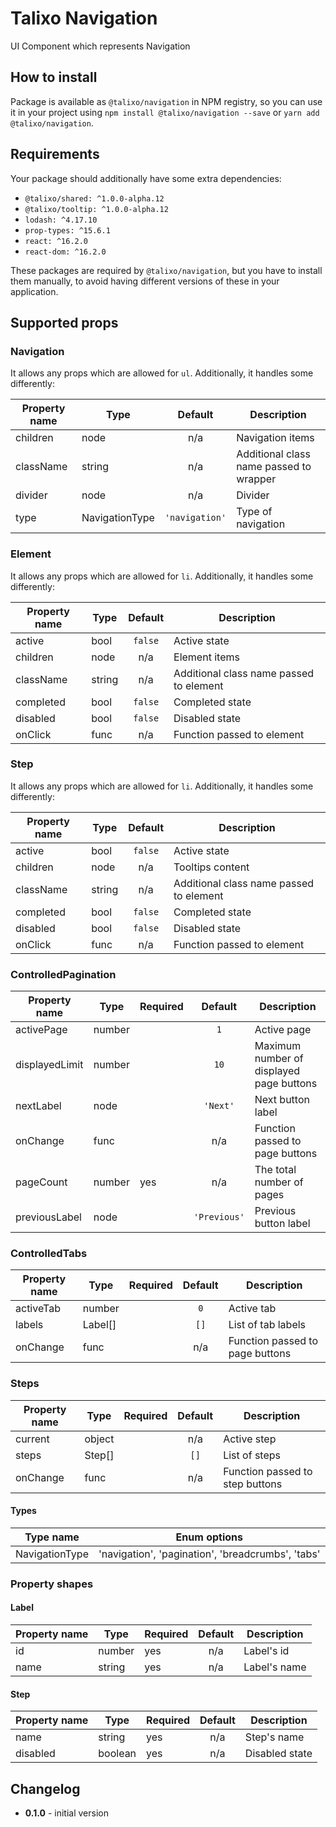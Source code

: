 # Talixo Navigation

UI Component which represents Navigation

## How to install

Package is available as `@talixo/navigation` in NPM registry, so you can use it in your project
using `npm install @talixo/navigation --save` or `yarn add @talixo/navigation`.

## Requirements

Your package should additionally have some extra dependencies:

- `@talixo/shared: ^1.0.0-alpha.12`
- `@talixo/tooltip: ^1.0.0-alpha.12`
- `lodash: ^4.17.10`
- `prop-types: ^15.6.1`
- `react: ^16.2.0`
- `react-dom: ^16.2.0`

These packages are required by `@talixo/navigation`, but you have to install them manually,
to avoid having different versions of these in your application.

## Supported props

### Navigation

It allows any props which are allowed for `ul`. Additionally, it handles some differently:

Property name | Type           | Default        | Description
--------------|----------------|:--------------:|--------------------------------
children      | node           | n/a            | Navigation items
className     | string         | n/a            | Additional class name passed to wrapper
divider       | node           | n/a            | Divider
type          | NavigationType | `'navigation'` | Type of navigation

### Element

It allows any props which are allowed for `li`. Additionally, it handles some differently:

Property name | Type           | Default        | Description
--------------|----------------|:--------------:|--------------------------------
active        | bool           | `false`        | Active state
children      | node           | n/a            | Element items
className     | string         | n/a            | Additional class name passed to element
completed     | bool           | `false`        | Completed state
disabled      | bool           | `false`        | Disabled state
onClick       | func           | n/a            | Function passed to element

### Step

It allows any props which are allowed for `li`. Additionally, it handles some differently:

Property name | Type           | Default        | Description
--------------|----------------|:--------------:|--------------------------------
active        | bool           | `false`        | Active state
children      | node           | n/a            | Tooltips content
className     | string         | n/a            | Additional class name passed to element
completed     | bool           | `false`        | Completed state
disabled      | bool           | `false`        | Disabled state
onClick       | func           | n/a            | Function passed to element

### ControlledPagination

Property name  | Type   | Required | Default      | Description
---------------|--------|----------|:------------:|--------------------------------
activePage     | number |          | `1`          | Active page
displayedLimit | number |          | `10`         | Maximum number of displayed page buttons
nextLabel      | node   |          | `'Next'`     | Next button label
onChange       | func   |          | n/a          | Function passed to page buttons
pageCount      | number | yes      | n/a          | The total number of pages
previousLabel  | node   |          | `'Previous'` | Previous button label

### ControlledTabs

Property name  | Type    | Required | Default  | Description
---------------|---------|----------|:--------:|--------------------------------
activeTab      | number  |          | `0`      | Active tab
labels         | Label[] |          | `[]`     | List of tab labels
onChange       | func    |          | n/a      | Function passed to page buttons

### Steps

Property name  | Type   | Required | Default  | Description
---------------|--------|----------|:--------:|--------------------------------
current        | object |          | n/a      | Active step
steps          | Step[] |          | `[]`     | List of steps
onChange       | func   |          | n/a      | Function passed to step buttons

#### Types

Type name      | Enum options
---------------|---------------------------------------------------
NavigationType | 'navigation', 'pagination', 'breadcrumbs', 'tabs'

### Property shapes

#### Label

Property name | Type      | Required | Default       | Description
--------------|-----------|----------|:-------------:|------------------------------------------------
id            | number    | yes      | n/a           | Label's id
name          | string    | yes      | n/a           | Label's name

#### Step

Property name | Type      | Required | Default       | Description
--------------|-----------|----------|:-------------:|------------------------------------------------
name          | string    | yes      | n/a           | Step's name
disabled      | boolean   | yes      | n/a           | Disabled state

## Changelog

- **0.1.0** - initial version
